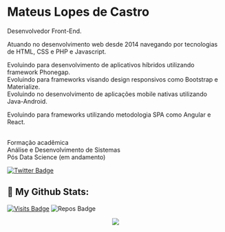 # Mateus Lopes de Castro

Desenvolvedor Front-End.

<p>Atuando no desenvolvimento web desde 2014 navegando por tecnologias de HTML, CSS e PHP e Javascript.</p>
Evoluindo para desenvolvimento de aplicativos híbridos utilizando framework Phonegap.<br>
Evoluindo para frameworks visando design responsivos como Bootstrap e Materialize.<br>
Evoluindo no desenvolvimento de aplicações mobile nativas utilizando Java-Android.<br>
<p>Evoluindo para frameworks utilizando metodologia SPA como Angular e React. </p>
<br>
Formação acadêmica<br>
Análise e Desenvolvimento de Sistemas<br>
Pós Data Science (em andamento)

[![Twitter Badge](https://img.shields.io/badge/-@MLC_Mateus-6633cc?style=flat-square&labelColor=6633cc&logo=twitter&logoColor=white&link=https://twitter.com/MLC_Mateus)](https://twitter.com/MLC_Mateus)

## 📑 My Github Stats:

[![Visits Badge](https://badges.pufler.dev/visits/mateus-lopes-de-castro/mateus-lopes-de-castro?style=for-the-badge)](https://github.com/mateus-lopes-de-castro/mateus-lopes-de-castro)
![Repos Badge](https://badges.pufler.dev/repos/mateus-lopes-de-castro?style=for-the-badge)

<p align = "center">
  <img src = "https://github-readme-stats.vercel.app/api?username=mateus-lopes-de-castro&show_icons=true&theme=algolia&line_height=27">
</p>
